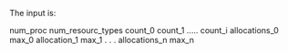 The input is:

num_proc num_resourc_types
count_0 count_1 ..... count_i
allocations_0 max_0
allocation_1 max_1
.
.
.
allocations_n max_n
